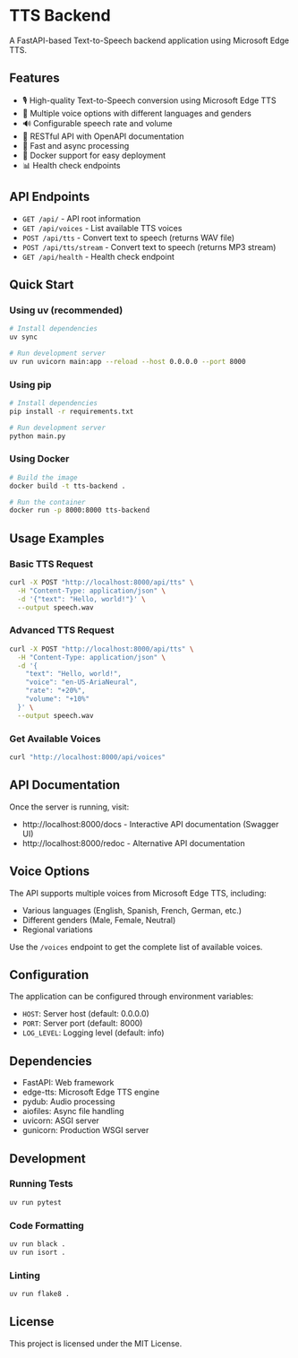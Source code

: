 # TTS Backend

A FastAPI-based Text-to-Speech backend application using Microsoft Edge TTS.

## Features

- 🎙️ High-quality Text-to-Speech conversion using Microsoft Edge TTS
- 🎵 Multiple voice options with different languages and genders
- 🔊 Configurable speech rate and volume
- 📡 RESTful API with OpenAPI documentation
- 🚀 Fast and async processing
- 🐳 Docker support for easy deployment
- 📊 Health check endpoints

## API Endpoints

- `GET /api/` - API root information
- `GET /api/voices` - List available TTS voices
- `POST /api/tts` - Convert text to speech (returns WAV file)
- `POST /api/tts/stream` - Convert text to speech (returns MP3 stream)
- `GET /api/health` - Health check endpoint

## Quick Start

### Using uv (recommended)

```bash
# Install dependencies
uv sync

# Run development server
uv run uvicorn main:app --reload --host 0.0.0.0 --port 8000
```

### Using pip

```bash
# Install dependencies
pip install -r requirements.txt

# Run development server
python main.py
```

### Using Docker

```bash
# Build the image
docker build -t tts-backend .

# Run the container
docker run -p 8000:8000 tts-backend
```

## Usage Examples

### Basic TTS Request

```bash
curl -X POST "http://localhost:8000/api/tts" \
  -H "Content-Type: application/json" \
  -d '{"text": "Hello, world!"}' \
  --output speech.wav
```

### Advanced TTS Request

```bash
curl -X POST "http://localhost:8000/api/tts" \
  -H "Content-Type: application/json" \
  -d '{
    "text": "Hello, world!",
    "voice": "en-US-AriaNeural",
    "rate": "+20%",
    "volume": "+10%"
  }' \
  --output speech.wav
```

### Get Available Voices

```bash
curl "http://localhost:8000/api/voices"
```

## API Documentation

Once the server is running, visit:
- http://localhost:8000/docs - Interactive API documentation (Swagger UI)
- http://localhost:8000/redoc - Alternative API documentation

## Voice Options

The API supports multiple voices from Microsoft Edge TTS, including:
- Various languages (English, Spanish, French, German, etc.)
- Different genders (Male, Female, Neutral)
- Regional variations

Use the `/voices` endpoint to get the complete list of available voices.

## Configuration

The application can be configured through environment variables:

- `HOST`: Server host (default: 0.0.0.0)
- `PORT`: Server port (default: 8000)
- `LOG_LEVEL`: Logging level (default: info)

## Dependencies

- FastAPI: Web framework
- edge-tts: Microsoft Edge TTS engine
- pydub: Audio processing
- aiofiles: Async file handling
- uvicorn: ASGI server
- gunicorn: Production WSGI server

## Development

### Running Tests

```bash
uv run pytest
```

### Code Formatting

```bash
uv run black .
uv run isort .
```

### Linting

```bash
uv run flake8 .
```

## License

This project is licensed under the MIT License.